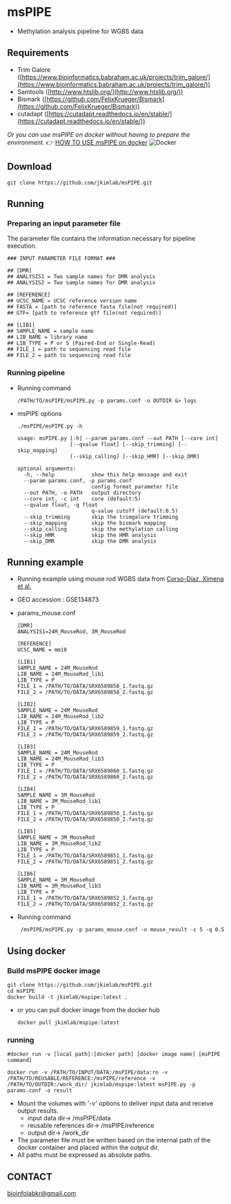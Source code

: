 # msPIPE
- Methylation analysis pipeline for WGBS data


## Requirements

- Trim Galore ([https://www.bioinformatics.babraham.ac.uk/projects/trim_galore/](https://www.bioinformatics.babraham.ac.uk/projects/trim_galore/))
- Samtools ([http://www.htslib.org/](http://www.htslib.org/))
- Bismark ([https://github.com/FelixKrueger/Bismark](https://github.com/FelixKrueger/Bismark))
- cutadapt ([https://cutadapt.readthedocs.io/en/stable/](https://cutadapt.readthedocs.io/en/stable/))

*Or you can use msPIPE on docker without having to prepare the environment.* 
:point_right: [HOW TO USE msPIPE on docker](#using-docker) ![Docker](https://img.shields.io/badge/Docker-%230db7ed.svg?&logo=Docker&logoColor=white)




## Download

```
git clone https://github.com/jkimlab/msPIPE.git
```


## Running

### Preparing an input parameter file

The parameter file contains the information necessary for pipeline execution.

```
### INPUT PARAMETER FILE FORMAT ###

## [DMR]
## ANALYSIS1 = Two sample names for DMR analysis
## ANALYSIS2 = Two sample names for DMR analysis

## [REFERENCE]
## UCSC_NAME = UCSC reference version name
## FASTA = [path to reference fasta file(not required)]
## GTF= [path to reference gtf file(not required)]

## [LIB1]
## SAMPLE_NAME = sample name
## LIB_NAME = library name
## LIB_TYPE = P or S (Paired-End or Single-Read)
## FILE_1 = path to sequencing read file
## FILE_2 = path to sequencing read file
```


### Running pipeline

- Running command 
    ```
    /PATH/TO/msPIPE/msPIPE.py -p params.conf -o OUTDIR &> logs
    ```
    
- msPIPE options

    ```
    ./msPIPE/msPIPE.py -h

    usage: msPIPE.py [-h] --param params.conf --out PATH [--core int]
                     [--qvalue float] [--skip_trimming] [--skip_mapping]
                     [--skip_calling] [--skip_HMR] [--skip_DMR]

    optional arguments:
      -h, --help            show this help message and exit
      --param params.conf, -p params.conf
                            config format parameter file
      --out PATH, -o PATH   output directory
      --core int, -c int    core (default:5)
      --qvalue float, -q float
                            q-value cutoff (default:0.5)
      --skip_trimming       skip the trimgalore trimming
      --skip_mapping        skip the bismark mapping
      --skip_calling        skip the methylation calling
      --skip_HMR            skip the HMR analysis
      --skip_DMR            skip the DMR analysis
    ```





## Running example

- Running example using mouse rod WGBS data from [Corso-Díaz, Ximena et al.](https://www.ncbi.nlm.nih.gov/pmc/articles/PMC7228806/)
- GEO accession : GSE134873
- params_mouse.conf

    ```
    [DMR]
    ANALYSIS1=24M_MouseRod, 3M_MouseRod

    [REFERENCE]
    UCSC_NAME = mm10

    [LIB1]
    SAMPLE_NAME = 24M_MouseRod
    LIB_NAME = 24M_MouseRod_lib1
    LIB_TYPE = P
    FILE_1 = /PATH/TO/DATA/SRX6589858_1.fastq.gz
    FILE_2 = /PATH/TO/DATA/SRX6589858_2.fastq.gz

    [LIB2]
    SAMPLE_NAME = 24M_MouseRod
    LIB_NAME = 24M_MouseRod_lib2
    LIB_TYPE = P
    FILE_1 = /PATH/TO/DATA/SRX6589859_1.fastq.gz
    FILE_2 = /PATH/TO/DATA/SRX6589859_2.fastq.gz

    [LIB3]
    SAMPLE_NAME = 24M_MouseRod
    LIB_NAME = 24M_MouseRod_lib3
    LIB_TYPE = P
    FILE_1 = /PATH/TO/DATA/SRX6589860_1.fastq.gz
    FILE_2 = /PATH/TO/DATA/SRX6589860_2.fastq.gz

    [LIB4]
    SAMPLE_NAME = 3M_MouseRod
    LIB_NAME = 3M_MouseRod_lib1
    LIB_TYPE = P
    FILE_1 = /PATH/TO/DATA/SRX6589850_1.fastq.gz
    FILE_2 = /PATH/TO/DATA/SRX6589850_2.fastq.gz
    
    [LIB5]
    SAMPLE_NAME = 3M_MouseRod
    LIB_NAME = 3M_MouseRod_lib2
    LIB_TYPE = P
    FILE_1 = /PATH/TO/DATA/SRX6589851_1.fastq.gz
    FILE_2 = /PATH/TO/DATA/SRX6589851_2.fastq.gz

    [LIB6]
    SAMPLE_NAME = 3M_MouseRod
    LIB_NAME = 3M_MouseRod_lib3
    LIB_TYPE = P
    FILE_1 = /PATH/TO/DATA/SRX6589852_1.fastq.gz
    FILE_2 = /PATH/TO/DATA/SRX6589852_2.fastq.gz
    ```
- Running command

    ```
     /msPIPE/msPIPE.py -p params_mouse.conf -o mouse_result -c 5 -q 0.5
    ```


## Using docker

### Build msPIPE docker image

```
git clone https://github.com/jkimlab/msPIPE.git
cd msPIPE
docker build -t jkimlab/mspipe:latest .
```
    
- or you can pull docker image from the docker hub
    ```
    docker pull jkimlab/mspipe:latest
    ```

### running
    
 ```
 #docker run -v [local path]:[docker path] [docker image name] [msPIPE command]

 docker run -v /PATH/TO/INPUT/DATA:/msPIPE/data:ro -v /PATH/TO/REUSABLE/REFERENCE:/msPIPE/reference -v /PATH/TO/OUTDIR:/work_dir/ jkimlab/mspipe:latest msPIPE.py -p params.conf -o result
 ```
 
 
 - Mount the volumes with '-v' options to deliver input data and receive output results.
    - input data dir→ /msPIPE/data
    - reusable references dir→ /msPIPE/reference
    - output dir→ /work_dir
 - The parameter file must be written based on the internal path of the docker container and placed within the output dir.
 - All paths must be expressed as absolute paths.
 
 
 
    
 ## CONTACT

[bioinfolabkr@gmail.com](mailto:bioinfolabkr@gmail.com)





